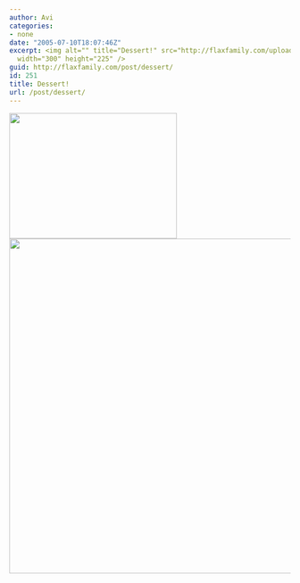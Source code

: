 ```yaml
---
author: Avi
categories:
- none
date: "2005-07-10T18:07:46Z"
excerpt: <img alt="" title="Dessert!" src="http://flaxfamily.com/uploads/Dessert!-thumbnail.jpg"
  width="300" height="225" />
guid: http://flaxfamily.com/post/dessert/
id: 251
title: Dessert!
url: /post/dessert/
---
```

<img alt="" title="Dessert!" src="http://flaxfamily.com/uploads/Dessert!-thumbnail.jpg" width="300" height="225" />
  
<!--more-->


  
<img alt="" title="Dessert!" src="http://flaxfamily.com/uploads/Dessert!.jpg" width="800" height="600" />